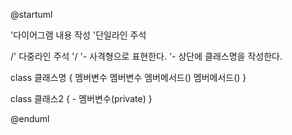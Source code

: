 @startuml

'다이어그램 내용 작성
'단일라인 주석

/'
	다중라인 주석
'/
'- 사격형으로 표현한다.
'- 상단에 클래스명을 작성한다.

class 클래스명 {
	멤버변수
	멤버변수
	멤버메서드()
	멤버메서드()
}

class 클래스2 {
	- 멤버변수(private)
}


@enduml